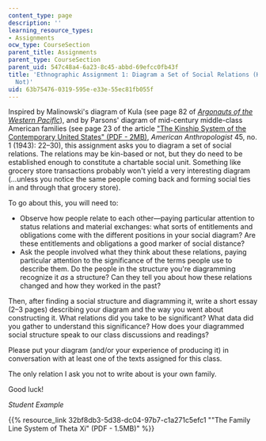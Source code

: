 ```yaml
---
content_type: page
description: ''
learning_resource_types:
- Assignments
ocw_type: CourseSection
parent_title: Assignments
parent_type: CourseSection
parent_uid: 547c48a4-6a23-8c45-abbd-69efcc0fb43f
title: 'Ethnographic Assignment 1: Diagram a Set of Social Relations (Kin-Based or
  Not)'
uid: 63b75476-0319-595e-e33e-55ec81fb055f
---
```


Inspired by Malinowski's diagram of Kula (see page 82 of _[Argonauts of the Western Paciflc](https://archive.org/details/argonautsofthewe032976mbp/page/n135/mode/2up)_), and by Parsons' diagram of mid-century middle-class American families (see page 23 of the article ["The Kinship System of the Contemporary United States" (PDF - 2MB)](http://www.suz.uzh.ch/dam/jcr:00000000-5971-7075-0000-000008238573/Parsons_kinship.pdf), _American Anthropologist_ 45, no. 1 (1943): 22–30), this assignment asks you to diagram a set of social relations. The relations may be kin-based or not, but they do need to be established enough to constitute a chartable social unit. Something like grocery store transactions probably won't yield a very interesting diagram (…unless you notice the same people coming back and forming social ties in and through that grocery store).

To go about this, you will need to:

*   Observe how people relate to each other—paying particular attention to status relations and material exchanges: what sorts of entitlements and obligations come with the different positions in your social diagram? Are these entitlements and obligations a good marker of social distance?
*   Ask the people involved what they think about these relations, paying particular attention to the significance of the terms people use to describe them. Do the people in the structure you're diagramming recognize it _as_ a structure? Can they tell you about how these relations changed and how they worked in the past?

Then, after finding a social structure and diagramming it, write a short essay (2–3 pages) describing your diagram and the way you went about constructing it. What relations did you take to be significant? What data did you gather to understand this significance? How does your diagrammed social structure speak to our class discussions and readings?

Please put your diagram (and/or your experience of producing it) in conversation with at least one of the texts assigned for this class.

The only relation I ask you not to write about is your own family.

Good luck!

_Student Example_

{{% resource_link 32bf8db3-5d38-dc04-97b7-c1a271c5efc1 "\"The Family Line System of Theta Xi\" (PDF - 1.5MB)" %}}